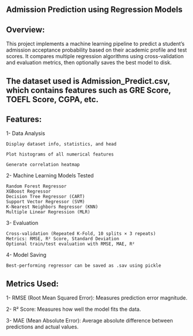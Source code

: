 Admission Prediction using Regression Models
-----------------------------------------------

Overview:
---------
This project implements a machine learning pipeline to predict a student’s admission acceptance probability based on their academic profile and test scores.
It compares multiple regression algorithms using cross-validation and evaluation metrics, then optionally saves the best model to disk.

The dataset used is Admission_Predict.csv, which contains features such as GRE Score, TOEFL Score, CGPA, etc.
-------------------------------------------------

Features:
---------
  1- Data Analysis

    Display dataset info, statistics, and head

    Plot histograms of all numerical features

    Generate correlation heatmap

  2- Machine Learning Models Tested

    Random Forest Regressor
    XGBoost Regressor
    Decision Tree Regressor (CART)
    Support Vector Regressor (SVM)
    K-Nearest Neighbors Regressor (KNN)
    Multiple Linear Regression (MLR)

  3- Evaluation

    Cross-validation (Repeated K-Fold, 10 splits × 3 repeats)
    Metrics: RMSE, R² Score, Standard Deviation
    Optional train/test evaluation with RMSE, MAE, R²

  4- Model Saving

    Best-performing regressor can be saved as .sav using pickle

Metrics Used:
-------------
  1- RMSE (Root Mean Squared Error): Measures prediction error magnitude.

  2- R² Score: Measures how well the model fits the data.

  3- MAE (Mean Absolute Error): Average absolute difference between predictions and actual values.
